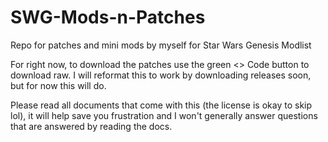 # SWG-Mods-n-Patches
Repo for patches and mini mods by myself for Star Wars Genesis Modlist

For right now, to download the patches use the green <> Code button to download raw. I will reformat this to work by downloading releases soon, but for now this will do.

Please read all documents that come with this (the license is okay to skip lol), it will help save you frustration and I won't generally answer questions that are answered by reading the docs.
